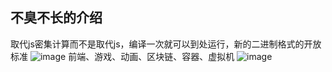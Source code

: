 ## 不臭不长的介绍
取代js密集计算而不是取代js，编译一次就可以到处运行，新的二进制格式的开放标准
![image](https://github.com/BH3GEI/WebAssemblyLearning/assets/58540850/c70b0e61-97d1-4a16-94ba-f28c7a088d0a)
前端、游戏、动画、区块链、容器、虚拟机
![image](https://github.com/BH3GEI/WebAssemblyLearning/assets/58540850/46c3f930-f57e-4c3e-9f47-dd9cb8920a11)

